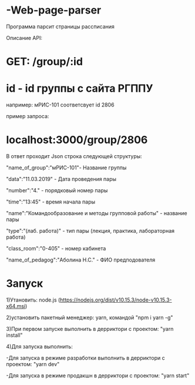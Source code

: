 # -Web-page-parser

Программа парсит страницы рассписания

Описание API:

# GET: /group/:id

# id - id группы c сайта РГППУ

например: мРИС-101 соответсвует id 2806

пример запроса:

# localhost:3000/group/2806

В ответ проходит Json строка следующей структуры:

"name_of_group":"мРИС-101"- Название группы

"data":"11.03.2019" - Дата проведения пары

"number":"4." - порядковый номер пары

"time":"13:45" - время начала пары

"name":"Командообразование и методы групповой работы" - название пары

"type":"(лаб. работа)" - тип пары (лекция, практика, лабораторная работа)

"class_room":"0-405" - номер кабинета

"name_of_pedagog":"Аболина Н.С." - ФИО предподователя

# Запуск

1)Утановить: node.js (https://nodejs.org/dist/v10.15.3/node-v10.15.3-x64.msi)

2)установить пакетный менеджер: yarn, командой "npm i yarn -g"

3)При первом запуске выполнить в дерриктори с проектом: "yarn install"

4)Для запуска выполнить:

-Для запуска в режиме разработки выполнить в дерриктори с проектом: "yarn dev"

-Для запуска в режиме продакшн в дерриктори с проектом: "yarn start"
